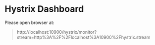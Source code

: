 Hystrix Dashboard
====

Please open browser at: 
> http://localhost:10900/hystrix/monitor?stream=http%3A%2F%2Flocalhost%3A10900%2Fhystrix.stream